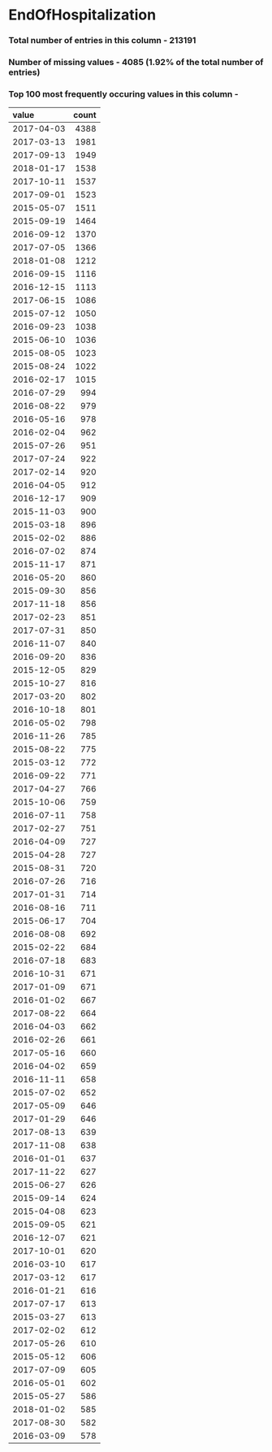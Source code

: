 
# EndOfHospitalization

### Total number of entries in this column - 213191

### Number of missing values - 4085 (1.92% of the total number of entries)

### Top 100 most frequently occuring values in this column -

| value      |   count |
|:-----------|--------:|
| 2017-04-03 |    4388 |
| 2017-03-13 |    1981 |
| 2017-09-13 |    1949 |
| 2018-01-17 |    1538 |
| 2017-10-11 |    1537 |
| 2017-09-01 |    1523 |
| 2015-05-07 |    1511 |
| 2015-09-19 |    1464 |
| 2016-09-12 |    1370 |
| 2017-07-05 |    1366 |
| 2018-01-08 |    1212 |
| 2016-09-15 |    1116 |
| 2016-12-15 |    1113 |
| 2017-06-15 |    1086 |
| 2015-07-12 |    1050 |
| 2016-09-23 |    1038 |
| 2015-06-10 |    1036 |
| 2015-08-05 |    1023 |
| 2015-08-24 |    1022 |
| 2016-02-17 |    1015 |
| 2016-07-29 |     994 |
| 2016-08-22 |     979 |
| 2016-05-16 |     978 |
| 2016-02-04 |     962 |
| 2015-07-26 |     951 |
| 2017-07-24 |     922 |
| 2017-02-14 |     920 |
| 2016-04-05 |     912 |
| 2016-12-17 |     909 |
| 2015-11-03 |     900 |
| 2015-03-18 |     896 |
| 2015-02-02 |     886 |
| 2016-07-02 |     874 |
| 2015-11-17 |     871 |
| 2016-05-20 |     860 |
| 2015-09-30 |     856 |
| 2017-11-18 |     856 |
| 2017-02-23 |     851 |
| 2017-07-31 |     850 |
| 2016-11-07 |     840 |
| 2016-09-20 |     836 |
| 2015-12-05 |     829 |
| 2015-10-27 |     816 |
| 2017-03-20 |     802 |
| 2016-10-18 |     801 |
| 2016-05-02 |     798 |
| 2016-11-26 |     785 |
| 2015-08-22 |     775 |
| 2015-03-12 |     772 |
| 2016-09-22 |     771 |
| 2017-04-27 |     766 |
| 2015-10-06 |     759 |
| 2016-07-11 |     758 |
| 2017-02-27 |     751 |
| 2016-04-09 |     727 |
| 2015-04-28 |     727 |
| 2015-08-31 |     720 |
| 2016-07-26 |     716 |
| 2017-01-31 |     714 |
| 2016-08-16 |     711 |
| 2015-06-17 |     704 |
| 2016-08-08 |     692 |
| 2015-02-22 |     684 |
| 2016-07-18 |     683 |
| 2016-10-31 |     671 |
| 2017-01-09 |     671 |
| 2016-01-02 |     667 |
| 2017-08-22 |     664 |
| 2016-04-03 |     662 |
| 2016-02-26 |     661 |
| 2017-05-16 |     660 |
| 2016-04-02 |     659 |
| 2016-11-11 |     658 |
| 2015-07-02 |     652 |
| 2017-05-09 |     646 |
| 2017-01-29 |     646 |
| 2017-08-13 |     639 |
| 2017-11-08 |     638 |
| 2016-01-01 |     637 |
| 2017-11-22 |     627 |
| 2015-06-27 |     626 |
| 2015-09-14 |     624 |
| 2015-04-08 |     623 |
| 2015-09-05 |     621 |
| 2016-12-07 |     621 |
| 2017-10-01 |     620 |
| 2016-03-10 |     617 |
| 2017-03-12 |     617 |
| 2016-01-21 |     616 |
| 2017-07-17 |     613 |
| 2015-03-27 |     613 |
| 2017-02-02 |     612 |
| 2017-05-26 |     610 |
| 2015-05-12 |     606 |
| 2017-07-09 |     605 |
| 2016-05-01 |     602 |
| 2015-05-27 |     586 |
| 2018-01-02 |     585 |
| 2017-08-30 |     582 |
| 2016-03-09 |     578 |
